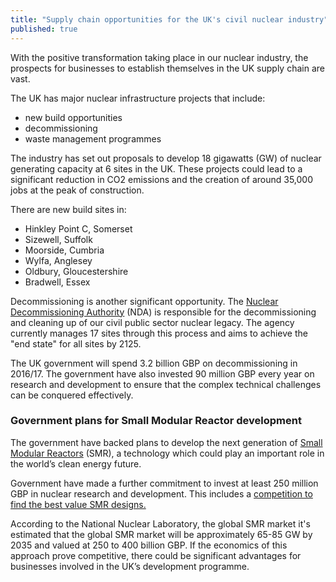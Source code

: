 ```yaml
---
title: "Supply chain opportunities for the UK's civil nuclear industry"
published: true
---
```

With the positive transformation taking place in our nuclear industry, the prospects for businesses to establish themselves in the UK supply chain are vast. 

The UK has major nuclear infrastructure projects that include: 

- new build opportunities
- decommissioning
- waste management programmes

The industry has set out proposals to develop 18 gigawatts (GW) of nuclear generating capacity at 6 sites in the UK. These projects could lead to a significant reduction in CO2 emissions and the creation of around 35,000 jobs at the peak of construction. 

There are new build sites in:

- Hinkley Point C, Somerset
- Sizewell, Suffolk
- Moorside, Cumbria
- Wylfa, Anglesey
- Oldbury, Gloucestershire
- Bradwell, Essex

Decommissioning is another significant opportunity. The [Nuclear Decommissioning Authority](https://www.gov.uk/government/organisations/nuclear-decommissioning-authority) (NDA) is responsible for the decommissioning and cleaning up of our civil public sector nuclear legacy. The agency currently manages 17 sites through this process and aims to achieve the "end state" for all sites by 2125.

The UK government will spend 3.2 billion GBP on decommissioning in 2016/17. The government have also invested 90 million GBP every year on research and development to ensure that the complex technical challenges can be conquered effectively. 

### Government plans for Small Modular Reactor development

The government have backed plans to develop the next generation of [Small Modular Reactors](https://www.gov.uk/government/collections/small-modular-reactors) (SMR), a technology which could play an important role in the world’s clean energy future. 

Government have made a further commitment to invest at least 250 million GBP in nuclear research and development. This includes a [competition to find the best value SMR designs.](https://www.gov.uk/government/publications/small-modular-reactors-competition-phase-one)

According to the National Nuclear Laboratory, the global SMR market it's estimated that the global SMR market will be approximately 65-85 GW by 2035 and valued at 250 to 400 billion GBP. If the economics of this approach prove competitive, there could be significant advantages for businesses involved in the UK’s development programme.
